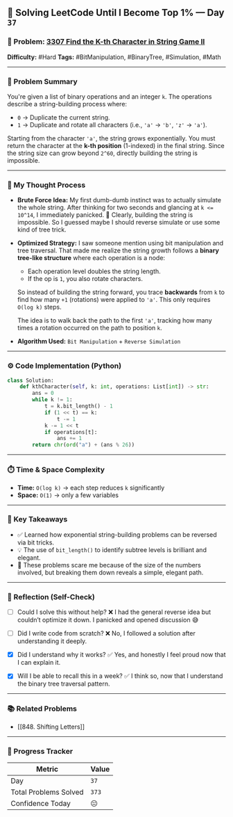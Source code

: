 ## 🧠 Solving LeetCode Until I Become Top 1% — Day `37`

### 🔹 Problem: [3307 Find the K-th Character in String Game II](https://leetcode.com/problems/find-the-k-th-character-in-string-game-ii/description/?envType=daily-question&envId=2025-07-04)

**Difficulty:** #Hard
**Tags:** #BitManipulation, #BinaryTree, #Simulation, #Math

---

### 📝 Problem Summary

You're given a list of binary operations and an integer `k`. The operations describe a string-building process where:

- `0` → Duplicate the current string.
- `1` → Duplicate and rotate all characters (i.e., `'a'` → `'b'`, `'z'` → `'a'`).

Starting from the character `'a'`, the string grows exponentially. You must return the character at the **k-th position** (1-indexed) in the final string. Since the string size can grow beyond `2^60`, directly building the string is impossible.

---

### 🧠 My Thought Process

- **Brute Force Idea:**
  My first dumb-dumb instinct was to actually simulate the whole string. After thinking for two seconds and glancing at `k <= 10^14`, I immediately panicked. 🫠
  Clearly, building the string is impossible. So I guessed maybe I should reverse simulate or use some kind of tree trick.

- **Optimized Strategy:**
  I saw someone mention using bit manipulation and tree traversal. That made me realize the string growth follows a **binary tree-like structure** where each operation is a node:

  - Each operation level doubles the string length.
  - If the op is `1`, you also rotate characters.

  So instead of building the string forward, you trace **backwards** from `k` to find how many `+1` (rotations) were applied to `'a'`. This only requires `O(log k)` steps.

  The idea is to walk back the path to the first `'a'`, tracking how many times a rotation occurred on the path to position `k`.

- **Algorithm Used:**
  `Bit Manipulation` + `Reverse Simulation`

---

### ⚙️ Code Implementation (Python)

```python
class Solution:
    def kthCharacter(self, k: int, operations: List[int]) -> str:
        ans = 0
        while k != 1:
            t = k.bit_length() - 1
            if (1 << t) == k:
                t -= 1
            k -= 1 << t
            if operations[t]:
                ans += 1
        return chr(ord("a") + (ans % 26))
```

---

### ⏱️ Time & Space Complexity

- **Time:** `O(log k)` → each step reduces `k` significantly
- **Space:** `O(1)` → only a few variables

---

### 🧩 Key Takeaways

- ✅ Learned how exponential string-building problems can be reversed via bit tricks.
- 💡 The use of `bit_length()` to identify subtree levels is brilliant and elegant.
- 💭 These problems scare me because of the size of the numbers involved, but breaking them down reveals a simple, elegant path.

---

### 🔁 Reflection (Self-Check)

- [ ] Could I solve this without help?
      ❌ I had the general reverse idea but couldn’t optimize it down. I panicked and opened discussion 😅

- [ ] Did I write code from scratch?
      ❌ No, I followed a solution after understanding it deeply.

- [x] Did I understand why it works?
      ✅ Yes, and honestly I feel proud now that I can explain it.

- [x] Will I be able to recall this in a week?
      ✅ I think so, now that I understand the binary tree traversal pattern.

---

### 📚 Related Problems

- [[848. Shifting Letters]]

---

### 🚀 Progress Tracker

| Metric                | Value |
| --------------------- | ----- |
| Day                   | `37`  |
| Total Problems Solved | `373` |
| Confidence Today      | 😐    |
